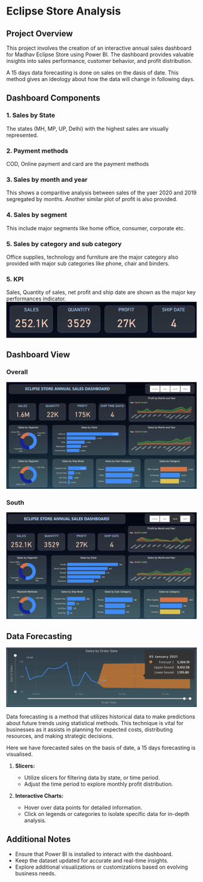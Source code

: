 
# Eclipse Store Analysis



## Project Overview

This project involves the creation of an interactive annual sales dashboard for Madhav Eclipse Store using Power BI. The dashboard provides valuable insights into sales performance, customer behavior, and profit distribution. 

A 15 days data forecasting is done on sales on the dasis of date. This method gives an ideology about how the data will change in following days.



## Dashboard Components

### 1. Sales by State
The states (MH, MP, UP, Delhi) with the highest sales are visually represented.
### 2. Payment methods
COD, Online payment and card are the payment methods
### 3. Sales by month and year
This shows a comparitive analysis between sales of the yaer 2020 and 2019 segregated by months. Another similar plot of profit is also provided.
### 4. Sales by segment
This include major segments like home office, consumer, corporate etc.
### 5. Sales by category and sub category
Office supplies, technology and furniture are the major category also provided with major sub categories like phone, chair and binders.
### 5. KPI
Sales, Quantity of sales, net profit and ship date are shown as the major key  performances indicator.
![KPI](KPI.png)

## Dashboard View
### Overall
![Dash](Dash.png)
### South
![Dash2](Dash2.png)

## Data Forecasting
![Forecast](Forecast.png)


Data forecasting is a method that utilizes historical data to make  predictions about future trends using statistical methods. This technique is vital for businesses as it assists in planning for expected costs, distributing resources, and making strategic decisions.

Here we have forecasted sales on the basis of date, a 15 days forecasting is visualised.



1. **Slicers:**
   - Utilize slicers for filtering data by state, or time period.
   - Adjust the time period to explore monthly profit distribution.

2. **Interactive Charts:**
   - Hover over data points for detailed information.
   - Click on legends or categories to isolate specific data for in-depth analysis.




## Additional Notes

- Ensure that Power BI is installed to interact with the dashboard.
- Keep the dataset updated for accurate and real-time insights.
- Explore additional visualizations or customizations based on evolving business needs.

